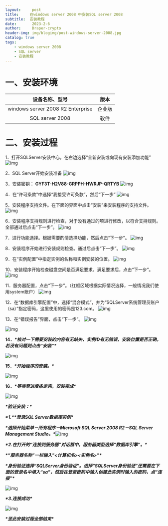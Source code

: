 ```yaml
---
layout:     post
title:     在windows server 2008 中安装SQL server 2008
subtitle:  安装教程
date:       2023-2-6
author:     Draper-crypto
header-img: img/blogimg/post-windows-server-2008.jpg
catalog: true
tags:
    - windows server 2008
    - SQL server
    - 安装教程
---
```


# 一、安装环境

| 设备名称、型号                    |  版本    |
| :-------------------------------: | :--: |
| windows server 2008 R2 Enterprise |   企业版   |
| SQL server 2008                   |    软件  |

# 二、安装过程

1．打开SQLServer安装中心，在右边选择“全新安装或向现有安装添加功能”
![img](https://typora-img-1301299232.cos.ap-shanghai.myqcloud.com/img/wps21.jpg)

2．SQL Server开始安装准备
![img](https://typora-img-1301299232.cos.ap-shanghai.myqcloud.com/img/wps22.jpg) 

3．安装密钥：
**GYF3T-H2V88-GRPPH-HWRJP-QRTYB**
![img](https://typora-img-1301299232.cos.ap-shanghai.myqcloud.com/img/wps23.jpg)

4．在“许可条款”中选择“我接受许可条款”，然后“下一步”
![img](https://typora-img-1301299232.cos.ap-shanghai.myqcloud.com/img/wps24.jpg) 

5．安装程序支持文件。在下面的界面中点击“安装”来安装程序的支持文件。
![img](https://typora-img-1301299232.cos.ap-shanghai.myqcloud.com/img/wps25.jpg)

6．安装程序支持规则进行检查，对于没有通过的项进行修改，以符合支持规则。全部通过后点击“下一步”。
![img](https://typora-img-1301299232.cos.ap-shanghai.myqcloud.com/img/wps26.jpg)

7．进行功能选择。根据需要酌情选择功能，然后点击“下一步”。
![img](https://typora-img-1301299232.cos.ap-shanghai.myqcloud.com/img/wps27.jpg) 

8．安装程序开始进行安装规则检查。通过后点击“下一步”。
![img](https://typora-img-1301299232.cos.ap-shanghai.myqcloud.com/img/wps28.jpg) 

9．在“实例配置”中指定实例的名称和实例安装的位置。
![img](https://typora-img-1301299232.cos.ap-shanghai.myqcloud.com/img/wps29.jpg) 

10．安装程序开始检查磁盘空间是否满足要求。满足要求后，点击“下一步”。
![img](https://typora-img-1301299232.cos.ap-shanghai.myqcloud.com/img/wps30.jpg) 

11．服务器配置，点击“下一步”。（红框区域根据实际情况选择，一般情况我们使用system账户）
![img](https://typora-img-1301299232.cos.ap-shanghai.myqcloud.com/img/wps31.jpg) 

12．在“数据库引擎配置”中，选择“混合模式”，并为“SQLServer系统管理员账户（sa）”指定密码，这里使用的密码是123.com。
![img](https://typora-img-1301299232.cos.ap-shanghai.myqcloud.com/img/wps32.jpg) 

13．在“错误报告”界面，点击“下一步”。
![img](https://typora-img-1301299232.cos.ap-shanghai.myqcloud.com/img/wps33.jpg)

![img](https://typora-img-1301299232.cos.ap-shanghai.myqcloud.com/img/wps34.jpg) 






























**14．*****\*核对一下需要安装的内容有无缺失，实例ID有无错误，安装位置是否正确，若没有问题则点击“安装”\****

![img](https://typora-img-1301299232.cos.ap-shanghai.myqcloud.com/img/wps35.jpg) 

**15．*****\*开始程序的安装。\****

![img](https://typora-img-1301299232.cos.ap-shanghai.myqcloud.com/img/wps36.jpg) 

**16．*****\*等待至进度条走完，安装完成\****

![img](https://typora-img-1301299232.cos.ap-shanghai.myqcloud.com/img/wps37.jpg) 

 

 

 

 

 

 

 

 

 

 

 

 

 

 

 

 

 

 

 

***\*验证安装：\****

***\*1.\*******\*登录SQL Server数据库实例\****

***\*选择开始菜单－所有程序－Microsoft SQL Server 2008 R2－SQL Server Management Studio。\****![img](https://typora-img-1301299232.cos.ap-shanghai.myqcloud.com/img/wps38.jpg)

***\*2.在打开的“连接到服务器”对话框中，服务器类型选择“数据库引擎”。\****

***\*“服务器名称”一栏输入"<计算机名>\<实例名>"\****

***\*身份验证选择“SQLServer身份验证”。选择“SQLServer身份验证”还需要在下面的登录名中填入“sa”，然后在登录密码中输入创建此实例时输入的密码，点“连接”\****

![img](https://typora-img-1301299232.cos.ap-shanghai.myqcloud.com/img/wps39.jpg) 

 

 

 

 

 

***\*3.连接成功\****

![img](https://typora-img-1301299232.cos.ap-shanghai.myqcloud.com/img/wps40.jpg) 

***\*至此安装过程全部结束\****
